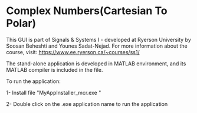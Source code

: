 # Complex Numbers(Cartesian To Polar)
This GUI is part of Signals & Systems I - developed at Ryerson University by Soosan Beheshti and Younes Sadat-Nejad.
For more information about the course, visit:
https://www.ee.ryerson.ca/~courses/ss1/

The stand-alone application is developed in MATLAB environment, and its MATLAB compiler is included in the file. 

To run the application:

1- Install file "MyAppInstaller_mcr.exe "

2- Double click on the .exe application name to run the application
